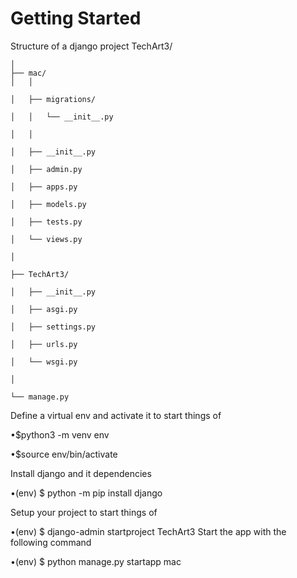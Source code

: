 # Getting Started

Structure of a django project
TechArt3/
```
│
├── mac/
│   │

│   ├── migrations/

│   │   └── __init__.py

│   │

│   ├── __init__.py

│   ├── admin.py

│   ├── apps.py

│   ├── models.py

│   ├── tests.py

│   └── views.py

│

├── TechArt3/

│   ├── __init__.py

│   ├── asgi.py

│   ├── settings.py

│   ├── urls.py

│   └── wsgi.py

│

└── manage.py
```
Define a virtual env and activate it to start things of

 •$python3 -m venv env

 •$source env/bin/activate

Install django and it dependencies

 •(env) $ python -m pip install django

Setup your project to start things of

 •(env) $ django-admin startproject TechArt3
Start the app with the following command

 •(env) $ python manage.py startapp mac
